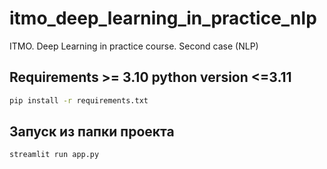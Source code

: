 # itmo_deep_learning_in_practice_nlp
ITMO. Deep Learning in practice course. Second case (NLP)

## Requirements >= 3.10 python version <=3.11
```bash
pip install -r requirements.txt
```


## Запуск из папки проекта
```bash
streamlit run app.py
```
